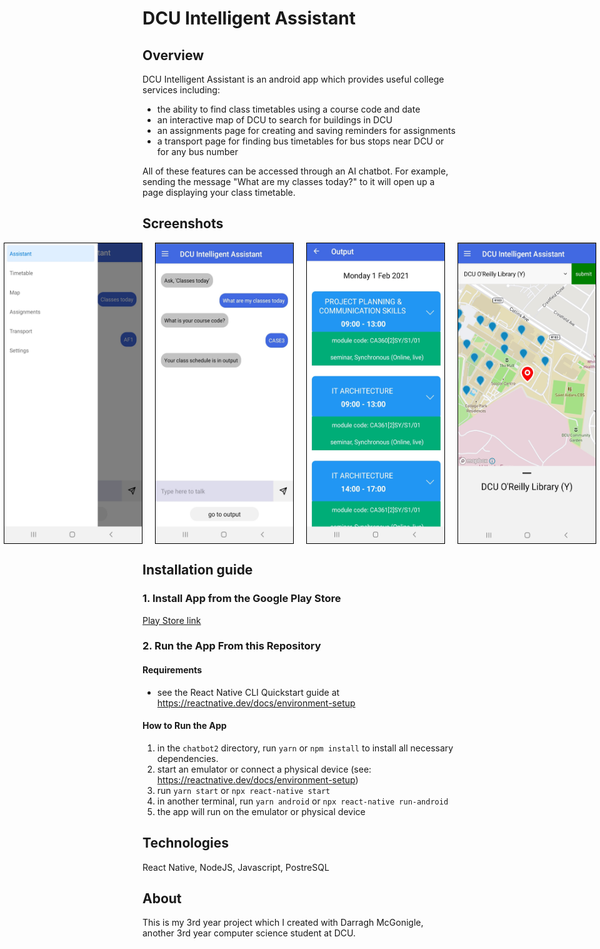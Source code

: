 # DCU Intelligent Assistant

## Overview

DCU Intelligent Assistant is an android app which provides useful college services including:
- the ability to find class timetables using a course code and date
- an interactive map of DCU to search for buildings in DCU
- an assignments page for creating and saving reminders for assignments
- a transport page for finding bus timetables for bus stops near DCU or for any bus number

All of these features can be accessed through an AI chatbot. For example, sending the message "What are my classes today?" to it will open up a page displaying your class timetable.

## Screenshots

<div style="display: flex; justify-content: center;">
  <img src="./readme-images/drawer-menu.jpg" height="480px" width="220px" style="border: 1px solid black; margin: 0 10px;" />
  <img src="./readme-images/assistant.jpg" height="480px" width="220px" style="border: 1px solid black; margin: 0 10px" />
  <img src="./readme-images/output.jpg" height="480px" width="220px" style="border: 1px solid black; margin: 0 10px" /> 
  <img src="./readme-images/map.jpg" height="480px" width="220px" style="border: 1px solid black; margin: 0 10px" />
</div>

## Installation guide

### 1. Install App from the Google Play Store

[Play Store link](https://play.google.com/store/apps/details?id=com.chatbot2)

### 2. Run the App From this Repository

#### Requirements

* see the React Native CLI Quickstart guide at https://reactnative.dev/docs/environment-setup

#### How to Run the App

1. in the `chatbot2` directory, run `yarn` or `npm install` to install all necessary dependencies.
2. start an emulator or connect a physical device (see: https://reactnative.dev/docs/environment-setup)
3. run `yarn start` or `npx react-native start`
4. in another terminal, run `yarn android` or `npx react-native run-android`
5. the app will run on the emulator or physical device

## Technologies

React Native, NodeJS, Javascript, PostreSQL

## About
This is my 3rd year project which I created with Darragh McGonigle, another 3rd year computer science student at DCU.
